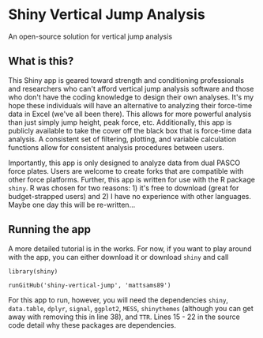# Shiny Vertical Jump Analysis
An open-source solution for vertical jump analysis

## What is this?
This Shiny app is geared toward strength and conditioning professionals and researchers who can't afford vertical jump analysis software and those who don't have the coding knowledge to design their own analyses. It's my hope these individuals will have an alternative to analyzing their force-time data in Excel (we've all been there). This allows for more powerful analysis than just simply jump height, peak force, etc. Additionally, this app is publicly available to take the cover off the black box that is force-time data analysis. A consistent set of filtering, plotting, and variable calculation functions allow for consistent analysis procedures between users. 

Importantly, this app is only designed to analyze data from dual PASCO force plates. Users are welcome to create forks that are compatible with other force platforms. Further, this app is written for use with the R package ```shiny```. R was chosen for two reasons: 1) it's free to download (great for budget-strapped users) and 2) I have no experience with other languages. Maybe one day this will be re-written...

## Running the app
A more detailed tutorial is in the works. For now, if you want to play around with the app, you can either download it or download ```shiny``` and call

```
library(shiny)

runGitHub('shiny-vertical-jump', 'mattsams89')
```

For this app to run, however, you will need the dependencies ```shiny```, ```data.table```, ```dplyr```, ```signal```, ```ggplot2```, ```MESS```, ```shinythemes``` (although you can get away with removing this in line 38), and ```TTR```. Lines 15 - 22 in the source code detail why these packages are dependencies.
